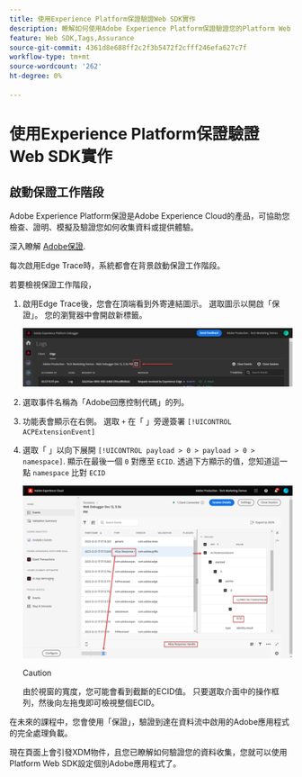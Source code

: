```yaml
---
title: 使用Experience Platform保證驗證Web SDK實作
description: 瞭解如何使用Adobe Experience Platform保證驗證您的Platform Web SDK實作。 本課程屬於「使用Web SDK實作Adobe Experience Cloud」教學課程的一部分。
feature: Web SDK,Tags,Assurance
source-git-commit: 4361d8e688ff2c2f3b5472f2cfff246efa627c7f
workflow-type: tm+mt
source-wordcount: '262'
ht-degree: 0%

---
```


# 使用Experience Platform保證驗證Web SDK實作


## 啟動保證工作階段

Adobe Experience Platform保證是Adobe Experience Cloud的產品，可協助您檢查、證明、模擬及驗證您如何收集資料或提供體驗。

深入瞭解 [Adobe保證](https://experienceleague.adobe.com/docs/experience-platform/assurance/home.html?lang=en).

每次啟用Edge Trace時，系統都會在背景啟動保證工作階段。

若要檢視保證工作階段，

1. 啟用Edge Trace後，您會在頂端看到外寄連結圖示。 選取圖示以開啟「保證」。 您的瀏覽器中會開啟新標籤。

   ![啟動保證工作階段](assets/validate-debugger-start-assurnance.png)

1. 選取事件名稱為「Adobe回應控制代碼」的列。
1. 功能表會顯示在右側。 選取 `+` 在「 」旁邊簽署 `[!UICONTROL ACPExtensionEvent]`
1. 選取「 」以向下展開 `[!UICONTROL payload > 0 > payload > 0 > namespace]`. 顯示在最後一個 `0` 對應至 `ECID`. 透過下方顯示的值，您知道這一點 `namespace` 比對 `ECID`

   ![保證驗證ECID](assets/validate-assurance-ecid.png)

   >[!CAUTION]
   >
   >由於視窗的寬度，您可能會看到截斷的ECID值。 只要選取介面中的操作框列，然後向左拖曳即可檢視整個ECID。

在未來的課程中，您會使用「保證」，驗證到達在資料流中啟用的Adobe應用程式的完全處理負載。

現在頁面上會引發XDM物件，且您已瞭解如何驗證您的資料收集，您就可以使用Platform Web SDK設定個別Adobe應用程式了。